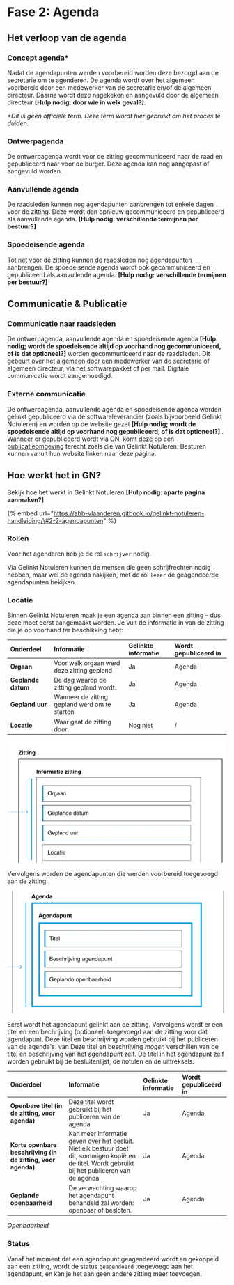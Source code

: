 # Fase 2: Agenda

## Het verloop van de agenda

### Concept agenda\*

Nadat de agendapunten werden voorbereid worden deze bezorgd aan de secretarie om te agenderen. De agenda wordt over het algemeen voorbereid door een medewerker van de secretarie en/of de algemeen directeur. Daarna wordt deze nagekeken en aangevuld door de algemeen directeur **\[Hulp nodig: door wie in welk geval?\]**. 

_\*Dit is geen officiële term. Deze term wordt hier gebruikt om het proces te duiden._

### Ontwerpagenda

De ontwerpagenda wordt voor de zitting gecommuniceerd naar de raad en gepubliceerd naar voor de burger. Deze agenda kan nog aangepast of aangevuld worden.

### Aanvullende agenda

De raadsleden kunnen nog agendapunten aanbrengen tot enkele dagen voor de zitting. Deze wordt dan opnieuw gecommuniceerd en gepubliceerd als aanvullende agenda. **\[Hulp nodig: verschillende termijnen per bestuur?\]**

### Spoedeisende agenda

Tot net voor de zitting kunnen de raadsleden nog agendapunten aanbrengen. De spoedeisende agenda wordt ook gecommuniceerd en gepubliceerd als aanvullende agenda. **\[Hulp nodig: verschillende termijnen per bestuur?\]**

## Communicatie & Publicatie

### Communicatie naar raadsleden

De ontwerpagenda, aanvullende agenda en spoedeisende agenda **\[Hulp nodig; wordt de spoedeisende altijd op voorhand nog gecommuniceerd, of is dat optioneel?\]** worden gecommuniceerd naar de raadsleden. Dit gebeurt over het algemeen door een medewerker van de secretarie of algemeen directeur, via het softwarepakket of per mail. Digitale communicatie wordt aangemoedigd.

### Externe communicatie

De ontwerpagenda, aanvullende agenda en spoedeisende agenda worden gelinkt gepubliceerd via de softwareleverancier \(zoals bijvoorbeeld Gelinkt Notuleren\) en worden op de website gezet **\[Hulp nodig; wordt de spoedeisende altijd op voorhand nog gepubliceerd, of is dat optioneel?\]** . Wanneer er gepubliceerd wordt via GN, komt deze op een [publicatieomgeving](http://publicatie.gelinkt-notuleren.vlaanderen.be) terecht zoals die van Gelinkt Notuleren. Besturen kunnen vanuit hun website linken naar deze pagina.

## Hoe werkt het in GN?

Bekijk hoe het werkt in Gelinkt Notuleren **\[Hulp nodig: aparte pagina aanmaken?\]**

{% embed url="https://abb-vlaanderen.gitbook.io/gelinkt-notuleren-handleiding/\#2-2-agendapunten" %}

### Rollen

Voor het agenderen heb je de rol `schrijver` nodig.

Via Gelinkt Notuleren kunnen de mensen die geen schrijfrechten nodig hebben, maar wel de agenda nakijken, met de rol `lezer` de geagendeerde agendapunten bekijken.

### Locatie

Binnen Gelinkt Notuleren maak je een agenda aan binnen een zitting – dus deze moet eerst aangemaakt worden. Je vult de informatie in van de zitting die je op voorhand ter beschikking hebt:

| Onderdeel | Informatie | Gelinkte informatie | Wordt gepubliceerd in |
| :--- | :--- | :--- | :--- |
| **Orgaan** | Voor welk orgaan werd deze zitting gepland | Ja | Agenda |
| **Geplande datum** | De dag waarop de zitting gepland wordt. | Ja | Agenda |
| **Gepland uur** | Wanneer de zitting gepland werd om te starten. | Ja | Agenda |
| **Locatie** | Waar gaat de zitting door. | Nog niet | / |

![Zitting data](../../../.gitbook/assets/screenshot-2021-05-21-at-12.19.35.png)

Vervolgens worden de agendapunten die werden voorbereid toegevoegd aan de zitting.

![Data voor agenda](../../../.gitbook/assets/screenshot-2021-05-21-at-14.04.34.png)

Eerst wordt het agendapunt gelinkt aan de zitting. Vervolgens wordt er een titel en een bechrijving \(optioneel\) toegevoegd aan de zitting voor dat agendapunt. Deze titel en beschrijving worden gebruikt bij het publiceren van de agenda's. van Deze titel en beschrijving _mogen_ verschillen van de titel en beschrijving van het agendapunt zelf. De titel in het agendapunt zelf worden gebruikt bij de besluitenlijst, de notulen en de uittreksels.

| Onderdeel | Informatie | Gelinkte informatie | Wordt gepubliceerd in |
| :--- | :--- | :--- | :--- |
| **Openbare titel \(in de zitting, voor agenda\)** | Deze titel wordt gebruikt bij het publiceren van de agenda. | Ja | Agenda |
| **Korte openbare beschrijving \(in de zitting, voor agenda\)** | Kan meer informatie geven over het besluit. Niet elk bestuur doet dit, sommigen kopiëren de titel. Wordt gebruikt bij het publiceren van de agenda | Ja | Agenda |
| **Geplande openbaarheid** | De verwachting waarop het agendapunt behandeld zal worden: openbaar of besloten. | Ja | Agenda |

_Openbaarheid_

### Status

Vanaf het moment dat een agendapunt geagendeerd wordt en gekoppeld aan een zitting, wordt de status `geagendeerd` toegevoegd aan het agendapunt, en kan je het aan geen andere zitting meer toevoegen.


